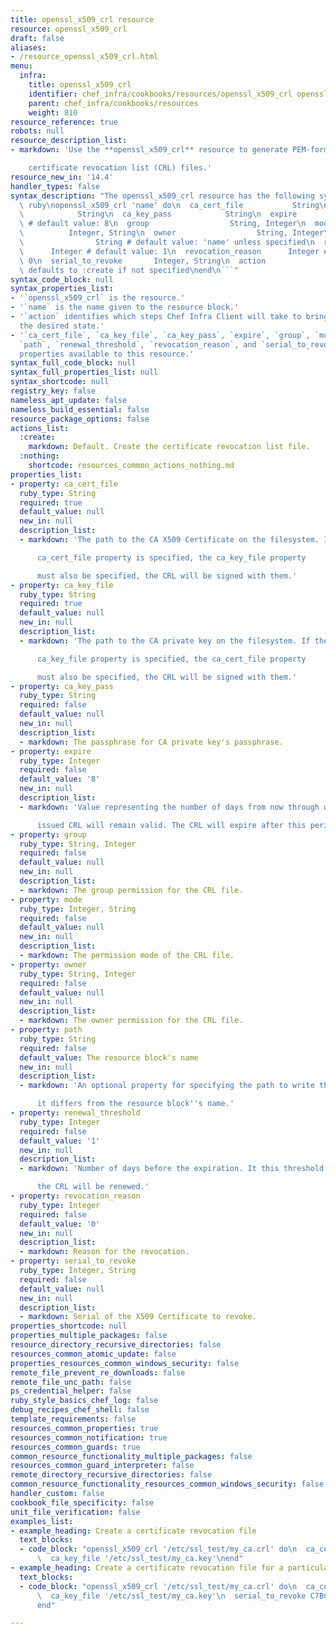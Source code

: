```yaml
---
title: openssl_x509_crl resource
resource: openssl_x509_crl
draft: false
aliases:
- /resource_openssl_x509_crl.html
menu:
  infra:
    title: openssl_x509_crl
    identifier: chef_infra/cookbooks/resources/openssl_x509_crl openssl_x509_crl
    parent: chef_infra/cookbooks/resources
    weight: 810
resource_reference: true
robots: null
resource_description_list:
- markdown: 'Use the **openssl_x509_crl** resource to generate PEM-formatted x509

    certificate revocation list (CRL) files.'
resource_new_in: '14.4'
handler_types: false
syntax_description: "The openssl_x509_crl resource has the following syntax:\n\n```\
  \ ruby\nopenssl_x509_crl 'name' do\n  ca_cert_file           String\n  ca_key_file\
  \            String\n  ca_key_pass            String\n  expire                 Integer\
  \ # default value: 8\n  group                  String, Integer\n  mode         \
  \          Integer, String\n  owner                  String, Integer\n  path   \
  \                String # default value: 'name' unless specified\n  renewal_threshold\
  \      Integer # default value: 1\n  revocation_reason      Integer # default value:\
  \ 0\n  serial_to_revoke       Integer, String\n  action                 Symbol #\
  \ defaults to :create if not specified\nend\n```"
syntax_code_block: null
syntax_properties_list:
- '`openssl_x509_crl` is the resource.'
- '`name` is the name given to the resource block.'
- '`action` identifies which steps Chef Infra Client will take to bring the node into
  the desired state.'
- '`ca_cert_file`, `ca_key_file`, `ca_key_pass`, `expire`, `group`, `mode`, `owner`,
  `path`, `renewal_threshold`, `revocation_reason`, and `serial_to_revoke` are the
  properties available to this resource.'
syntax_full_code_block: null
syntax_full_properties_list: null
syntax_shortcode: null
registry_key: false
nameless_apt_update: false
nameless_build_essential: false
resource_package_options: false
actions_list:
  :create:
    markdown: Default. Create the certificate revocation list file.
  :nothing:
    shortcode: resources_common_actions_nothing.md
properties_list:
- property: ca_cert_file
  ruby_type: String
  required: true
  default_value: null
  new_in: null
  description_list:
  - markdown: 'The path to the CA X509 Certificate on the filesystem. If the

      ca_cert_file property is specified, the ca_key_file property

      must also be specified, the CRL will be signed with them.'
- property: ca_key_file
  ruby_type: String
  required: true
  default_value: null
  new_in: null
  description_list:
  - markdown: 'The path to the CA private key on the filesystem. If the

      ca_key_file property is specified, the ca_cert_file property

      must also be specified, the CRL will be signed with them.'
- property: ca_key_pass
  ruby_type: String
  required: false
  default_value: null
  new_in: null
  description_list:
  - markdown: The passphrase for CA private key's passphrase.
- property: expire
  ruby_type: Integer
  required: false
  default_value: '8'
  new_in: null
  description_list:
  - markdown: 'Value representing the number of days from now through which the

      issued CRL will remain valid. The CRL will expire after this period.'
- property: group
  ruby_type: String, Integer
  required: false
  default_value: null
  new_in: null
  description_list:
  - markdown: The group permission for the CRL file.
- property: mode
  ruby_type: Integer, String
  required: false
  default_value: null
  new_in: null
  description_list:
  - markdown: The permission mode of the CRL file.
- property: owner
  ruby_type: String, Integer
  required: false
  default_value: null
  new_in: null
  description_list:
  - markdown: The owner permission for the CRL file.
- property: path
  ruby_type: String
  required: false
  default_value: The resource block's name
  new_in: null
  description_list:
  - markdown: 'An optional property for specifying the path to write the file to if

      it differs from the resource block''s name.'
- property: renewal_threshold
  ruby_type: Integer
  required: false
  default_value: '1'
  new_in: null
  description_list:
  - markdown: 'Number of days before the expiration. It this threshold is reached,

      the CRL will be renewed.'
- property: revocation_reason
  ruby_type: Integer
  required: false
  default_value: '0'
  new_in: null
  description_list:
  - markdown: Reason for the revocation.
- property: serial_to_revoke
  ruby_type: Integer, String
  required: false
  default_value: null
  new_in: null
  description_list:
  - markdown: Serial of the X509 Certificate to revoke.
properties_shortcode: null
properties_multiple_packages: false
resource_directory_recursive_directories: false
resources_common_atomic_update: false
properties_resources_common_windows_security: false
remote_file_prevent_re_downloads: false
remote_file_unc_path: false
ps_credential_helper: false
ruby_style_basics_chef_log: false
debug_recipes_chef_shell: false
template_requirements: false
resources_common_properties: true
resources_common_notification: true
resources_common_guards: true
common_resource_functionality_multiple_packages: false
resources_common_guard_interpreter: false
remote_directory_recursive_directories: false
common_resource_functionality_resources_common_windows_security: false
handler_custom: false
cookbook_file_specificity: false
unit_file_verification: false
examples_list:
- example_heading: Create a certificate revocation file
  text_blocks:
  - code_block: "openssl_x509_crl '/etc/ssl_test/my_ca.crl' do\n  ca_cert_file '/etc/ssl_test/my_ca.crt'\n\
      \  ca_key_file '/etc/ssl_test/my_ca.key'\nend"
- example_heading: Create a certificate revocation file for a particular serial
  text_blocks:
  - code_block: "openssl_x509_crl '/etc/ssl_test/my_ca.crl' do\n  ca_cert_file '/etc/ssl_test/my_ca.crt'\n\
      \  ca_key_file '/etc/ssl_test/my_ca.key'\n  serial_to_revoke C7BCB6602A2E4251EF4E2827A228CB52BC0CEA2F\n\
      end"

---
```

